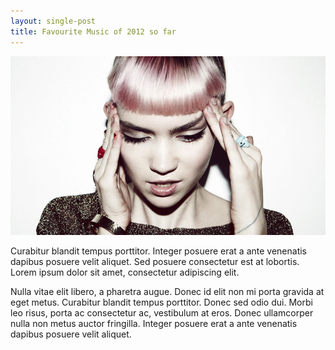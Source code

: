 ```yaml
---
layout: single-post
title: Favourite Music of 2012 so far
---
```


<img src="/images/grimes.jpg" Alt="Grimes" />


Curabitur blandit tempus porttitor. Integer posuere erat a ante venenatis dapibus posuere velit aliquet. Sed posuere consectetur est at lobortis. Lorem ipsum dolor sit amet, consectetur adipiscing elit.

Nulla vitae elit libero, a pharetra augue. Donec id elit non mi porta gravida at eget metus. Curabitur blandit tempus porttitor. Donec sed odio dui. Morbi leo risus, porta ac consectetur ac, vestibulum at eros. Donec ullamcorper nulla non metus auctor fringilla. Integer posuere erat a ante venenatis dapibus posuere velit aliquet.